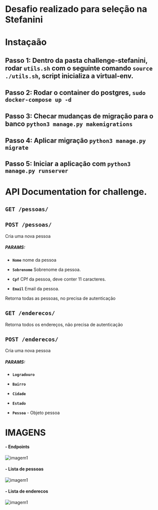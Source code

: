 # Desafio realizado para seleção na Stefanini

# Instaçaão
## Passo 1: Dentro da pasta challenge-stefanini, rodar `utils.sh` com o seguinte comando `source ./utils.sh`, script inicializa a virtual-env. 

## Passo 2: Rodar o container do postgres, `sudo docker-compose up -d`

## Passo 3: Checar mudanças de migração para o banco `python3 manage.py makemigrations`

## Passo 4: Aplicar migração `python3 manage.py migrate`

## Passo 5: Iniciar a aplicação com `python3 manage.py runserver`


# API Documentation for challenge.

## `GET /pessoas/`


## `POST /pessoas/`

Cria uma nova pessoa

##### PARAMS:

*  **`Nome`** nome da pessoa

*  **`Sobrenome`** Sobrenome da pessoa.

*  **`Cpf`** CPf da pessoa, deve conter 11 caracteres.

*  **`Email`** Email da pessoa.

Retorna todas as pessoas, no precisa de autenticação

## `GET /enderecos/`

Retorna todos os endereços, não precisa de autenticação

## `POST /enderecos/`

Cria uma nova pessoa

##### PARAMS:

*  **`Logradouro`** 

*  **`Bairro`** 

*  **`Cidade`** 

*  **`Estado`** 

* **`Pessoa`** - Objeto pessoa


# IMAGENS

#### - Endpoints

![imagem1](https://i.ibb.co/VQ0RXQ1/image.png)

#### - Lista de pessoas

![imagem1](https://i.ibb.co/PT4scnj/image-1.png)


#### - Lista de enderecos

![imagem1](https://i.ibb.co/xJtpQSw/image-2.png)
